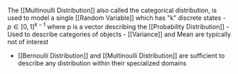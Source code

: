 The [[Multinoulli Distribution]] also called the categorical distribution, is used to model a single [[Random Variable]] which has "k" discrete states
	- $p \in [0,1]^{k-1}$ where p is a vector describing the [[Probability Distribution]]
	- Used to describe categories of objects
	- [[Variance]] and Mean are typically not of interest
- [[Bernoulli Distribution]] and [[Multinoulli Distribution]] are sufficient to describe any distribution within their specialized domains
